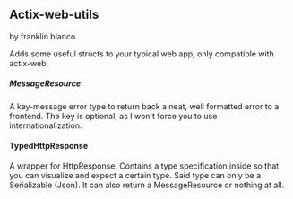 ## Actix-web-utils
by franklin blanco

Adds some useful structs to your typical web app, only compatible with actix-web.

##### MessageResource
A key-message error type to return back a neat, well formatted error to a frontend. The key is optional, as I won't force you to use internationalization.

#### TypedHttpResponse
A wrapper for HttpResponse. Contains a type specification inside so that you can visualize and expect a certain type. 
Said type can only be a Serializable (Json).
It can also return a MessageResource or nothing at all.